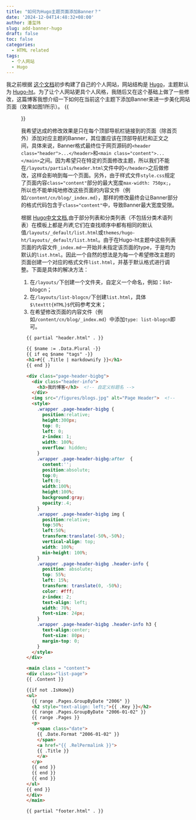 ```yaml
---
title: "如何为Hugo主题页面添加Banner？"
date: '2024-12-04T14:48:32+08:00'
author: 潘玺玮
slug: add-banner-hugo
draft: false
toc: false
categories:
  - HTML related
tags:
  - 个人网站
  - Hugo
---
```

我之前根据 [这个文档](https://hongtaoh.com/cn/2021/03/02/personal-website-tutorial/)初步构建了自己的个人网站，网站结构是 [Hugo](https://github.com/hongtaoh/hugo-ht)，主题默认为 [Hugo-ht](https://github.com/hongtaoh/hugo-ht)。为了让个人网站更具个人风格，我随后又在这个基础上做了一些修改，这篇博客我想介绍一下如何在当前这个主题下添加Banner来进一步美化网站页面（效果如图1所示）。
{{<figure src="/figures/blogFigs/chinese_blog/2024-12-04-banner.png" title="图1：Banner样式效果" width="900">}}

我希望达成的修改效果是只在每个顶部导航栏链接到的页面（除首页外）添加对应主题的Banner，其位置应该在顶部导航栏和正文之间，具体来说，Banner格式最终位于网页源码的`<header class="header">...</header>`和`<main class="content">...</main>`之间。因为希望只在特定的页面修改主题，所以我们不能在`/layouts/partials/header.html`文件中的`</header>`之后做修改，这样会影响到每一个页面。另外，由于样式文件`style.css`规定了页面内容`class="content"`部分的最大宽度`max-width: 750px;`，所以也不能单纯地修改这些页面的内容文件（例如`/content/cn/blog/_index.md`），那样的修改最终会让Banner部分的格式代码包含于`class="content"`中，导致Banner最大宽度受限。

根据 [Hugo中文文档](https://hugo.opendocs.io/templates/lists/),由于部分列表和分类列表（不包括分类术语列表）在模板上都是*列表*,它们在查找顺序中都有相同的默认值`/layouts/_default/list.html`或`themes/hugo-ht/layouts/_default/list.html`。由于在Hugo-ht主题中这些列表页面的内容文件`_index.md`一开始并未指定该页面的type，于是均为默认的`list.html`。因此一个自然的想法是为每一个希望修改主题的页面创建一个对应的格式文件`list.html`，并基于默认格式进行调整。下面是具体的解决方法：
1. 在`/layouts/`下创建一个文件夹，自定义一个命名，例如：list-blogcn；
2. 在`/layouts/list-blogcn/`下创建`list.html`，具体`$\texttt{HTML}$`代码参考文末；
3. 在希望修改页面的内容文件（例如`/content/cn/blog/_index.md`）中添加`type: list-blogcn`即可。

```html
  {{ partial "header.html" . }}

  {{ $name := .Data.Plural -}}
  {{ if eq $name "tags" -}}
  <h1>#{{ .Title | markdownify }}</h1>
  {{ end }}

  <div class="page-header-bigbg">
    <div class="header-info">
      <h3>我的博客</h3>  <!-- 自定义标题名 -->
    </div>
    <img src="/figures/blogs.jpg" alt="Page Header">  <!-- 修改图片文件路径 -->
    <style>
      .wrapper .page-header-bigbg {
        position:relative;
        height:300px;
        top: 0;
        left: 0;
        z-index: 1;
        width: 100%;
        overflow: hidden;
      }
      .wrapper .page-header-bigbg:after  {
        content:'';
        position:absolute;
        top:0;
        left:0;
        width:100%;
        height:100%;
        background:gray;
        opacity:.4;
      }
      .wrapper .page-header-bigbg img {
        position:relative;
        top:50%;
        left:50%;
        transform:translate(-50%,-50%);
        vertical-align: top;
        width: 100%;
        min-height: 100%;
      }
      .wrapper .page-header-bigbg .header-info {
        position: absolute;
        top: 55%;
        left: 15%;
        transform: translate(0, -50%);
        color: #fff;
        z-index: 2;
        text-align: left;
        width: 70%;
        font-size: 24px;
      }
      .wrapper .page-header-bigbg .header-info h3 {
        text-align:center;
        font-size: 80px;
        margin-top: 0;
      }
    </style>
  </div>

  <main class = "content">
  <div class="list-page">
  {{ .Content }}

  {{if not .IsHome}}
  <ul>
    {{ range .Pages.GroupByDate "2006" }}
    <h2 style="text-align: left;">{{ .Key }}</h2>
    {{ range .Pages.GroupByDate "2006-01-02" }}
    {{ range .Pages }}
    <p>
      <span class="date">
      {{ .Date.Format "2006-01-02" }}
      </span>
      <a href="{{ .RelPermalink }}">
      {{ .Title }}
      </a>
    </p>
    {{ end }}
    {{ end }}
    {{ end }}
  </ul>
  {{ end }}
  </div>
  </main>

  {{ partial "footer.html" . }} 
```